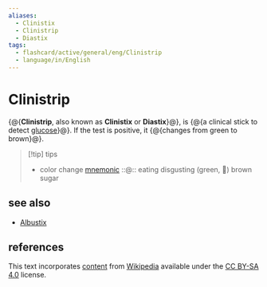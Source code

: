 ```yaml
---
aliases:
  - Clinistix
  - Clinistrip
  - Diastix
tags:
  - flashcard/active/general/eng/Clinistrip
  - language/in/English
---
```


# Clinistrip

{@{__Clinistrip__, also known as __Clinistix__ or __Diastix__}@}, is {@{a clinical stick to detect [glucose](glucose.md)}@}. If the test is positive, it {@{changes from green to brown}@}. <!--SR:!2026-01-21,681,310!2028-05-14,1244,290!2025-07-02,429,230-->

> [!tip] tips
>
> - color change [mnemonic](mnemonic.md) ::@:: eating disgusting (green, 🤢) brown sugar <!--SR:!2025-02-22,296,278!2027-01-21,803,340-->

## see also

- [Albustix](Albustix.md)

## references

This text incorporates [content](https://en.wikipedia.org/wiki/Clinistrip) from [Wikipedia](Wikipedia.md) available under the [CC BY-SA 4.0](https://creativecommons.org/licenses/by-sa/4.0/) license.
